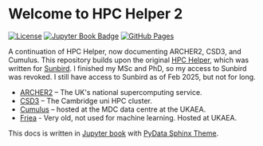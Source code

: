 # Welcome to HPC Helper 2

[![License](https://img.shields.io/badge/License-AGPL_v3-red.svg)](https://github.com/praksharma/DeepINN/blob/main/LICENSE)  [![Jupyter Book Badge](https://jupyterbook.org/badge.svg)](https://praksharma.github.io/HPC-Helper-2/intro.html) [![GitHub Pages](https://github.com/praksharma/HPC-Helper-2/actions/workflows/pages/pages-build-deployment/badge.svg)](https://github.com/praksharma/HPC-Helper-2/actions/workflows/pages/pages-build-deployment)

A continuation of HPC Helper, now documenting ARCHER2, CSD3, and Cumulus. This repository builds upon the original [HPC Helper](https://sunbird.readthedocs.io/), which was written for [Sunbird](https://portal.supercomputing.wales/index.php/about-sunbird/). I finished my MSc and PhD, so my access to Sunbird was revoked. I still have access to Sunbird as of Feb 2025, but not for long.

* [ARCHER2](https://www.archer2.ac.uk/) – The UK's national supercomputing service.
* [CSD3](https://docs.hpc.cam.ac.uk/hpc/) – The Cambridge uni HPC cluster.
* [Cumulus](https://ukaeauk.sharepoint.com/sites/Cumulus/SitePages/Cumulus-2.aspx) – hosted at the MDC data centre at the UKAEA.
* [Friea](http://w3.freia.hpc.l/faq.html) - Very old, not used for machine learning. Hosted at UKAEA.

This docs is written in [Jupyter book](https://jupyterbook.org/) with [PyData Sphinx Theme](https://pydata-sphinx-theme.readthedocs.io/en/stable/index.html).